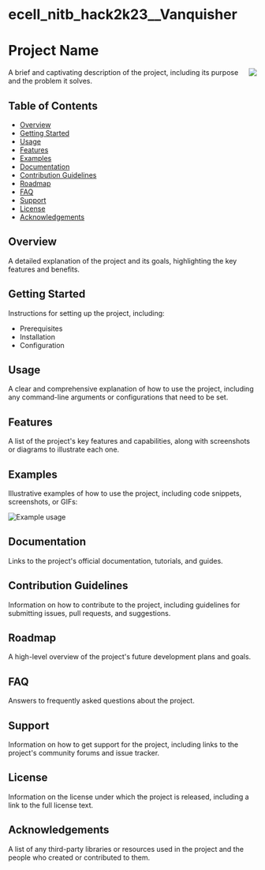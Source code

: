 # ecell_nitb_hack2k23__Vanquisher
# Project Name
<img src="https://img.freepik.com/premium-vector/abstract-colorful-people-logo-isolated-white-background_740796-838.jpg?size=626&ext=jpg&ga=GA1.2.2020872146.1676189334&semt=ais" align="right" style="max-width: 50%;">

A brief and captivating description of the project, including its purpose and the problem it solves.


## Table of Contents
- [Overview](#overview)
- [Getting Started](#getting-started)
- [Usage](#usage)
- [Features](#features)
- [Examples](#examples)
- [Documentation](#documentation)
- [Contribution Guidelines](#contribution-guidelines)
- [Roadmap](#roadmap)
- [FAQ](#faq)
- [Support](#support)
- [License](#license)
- [Acknowledgements](#acknowledgements)

## Overview

A detailed explanation of the project and its goals, highlighting the key features and benefits.

## Getting Started

Instructions for setting up the project, including:
- Prerequisites
- Installation
- Configuration

## Usage

A clear and comprehensive explanation of how to use the project, including any command-line arguments or configurations that need to be set.

## Features

A list of the project's key features and capabilities, along with screenshots or diagrams to illustrate each one.

## Examples

Illustrative examples of how to use the project, including code snippets, screenshots, or GIFs:

![Example usage](usage-example.gif)

## Documentation

Links to the project's official documentation, tutorials, and guides.

## Contribution Guidelines

Information on how to contribute to the project, including guidelines for submitting issues, pull requests, and suggestions.

## Roadmap

A high-level overview of the project's future development plans and goals.

## FAQ

Answers to frequently asked questions about the project.

## Support

Information on how to get support for the project, including links to the project's community forums and issue tracker.

## License

Information on the license under which the project is released, including a link to the full license text.

## Acknowledgements

A list of any third-party libraries or resources used in the project and the people who created or contributed to them.
